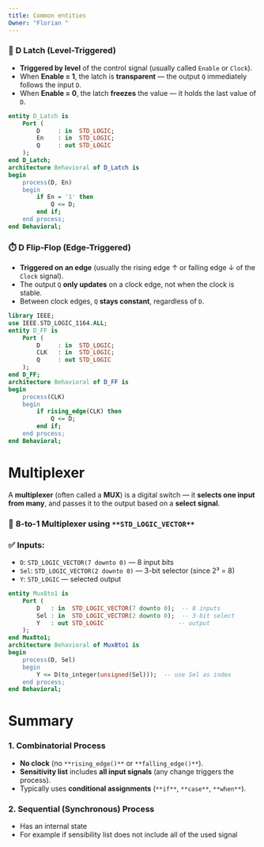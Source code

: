 ```yaml
---
title: Common entities
Owner: "Florian "
---
```

### 🔁 **D Latch (Level-Triggered)**
- **Triggered by level** of the control signal (usually called `Enable` or `Clock`).
- When **Enable = 1**, the latch is **transparent** — the output `Q` immediately follows the input `D`.
- When **Enable = 0**, the latch **freezes** the value — it holds the last value of `D`.
```VHDL
entity D_Latch is
    Port (
        D     : in  STD_LOGIC;
        En    : in  STD_LOGIC;
        Q     : out STD_LOGIC
    );
end D_Latch;
architecture Behavioral of D_Latch is
begin
    process(D, En)
    begin
        if En = '1' then
            Q <= D;
        end if;
    end process;
end Behavioral;
```
### ⏱️ **D Flip-Flop (Edge-Triggered)**
- **Triggered on an edge** (usually the rising edge ↑ or falling edge ↓ of the `Clock` signal).
- The output `Q` **only updates** on a clock edge, not when the clock is stable.
- Between clock edges, `Q` **stays constant**, regardless of `D`.
```VHDL
library IEEE;
use IEEE.STD_LOGIC_1164.ALL;
entity D_FF is
    Port (
        D     : in  STD_LOGIC;
        CLK   : in  STD_LOGIC;
        Q     : out STD_LOGIC
    );
end D_FF;
architecture Behavioral of D_FF is
begin
    process(CLK)
    begin
        if rising_edge(CLK) then
            Q <= D;
        end if;
    end process;
end Behavioral;
```
  
# Multiplexer
A **multiplexer** (often called a **MUX**) is a digital switch — it **selects one input from many**, and passes it to the output based on a **select signal**.
### 📌 **8-to-1 Multiplexer using** `**STD_LOGIC_VECTOR**`
### ✅ Inputs:
- `D`: `STD_LOGIC_VECTOR(7 downto 0)` — 8 input bits
- `Sel`: `STD_LOGIC_VECTOR(2 downto 0)` — 3-bit selector (since 2³ = 8)
- `Y`: `STD_LOGIC` — selected output
```VHDL
entity Mux8to1 is
    Port (
        D   : in  STD_LOGIC_VECTOR(7 downto 0);  -- 8 inputs
        Sel : in  STD_LOGIC_VECTOR(2 downto 0);  -- 3-bit select
        Y   : out STD_LOGIC                     -- output
    );
end Mux8to1;
architecture Behavioral of Mux8to1 is
begin
    process(D, Sel)
    begin
        Y <= D(to_integer(unsigned(Sel)));  -- use Sel as index
    end process;
end Behavioral;
```
  
# Summary
### **1. Combinatorial Process**
- **No clock** (no `**rising_edge()**` or `**falling_edge()**`).
- **Sensitivity list** includes **all input signals** (any change triggers the process).
- Typically uses **conditional assignments** (`**if**`, `**case**`, `**when**`).
### **2. Sequential (Synchronous) Process**
- Has an internal state
- For example if sensibility list does not include all of the used signal